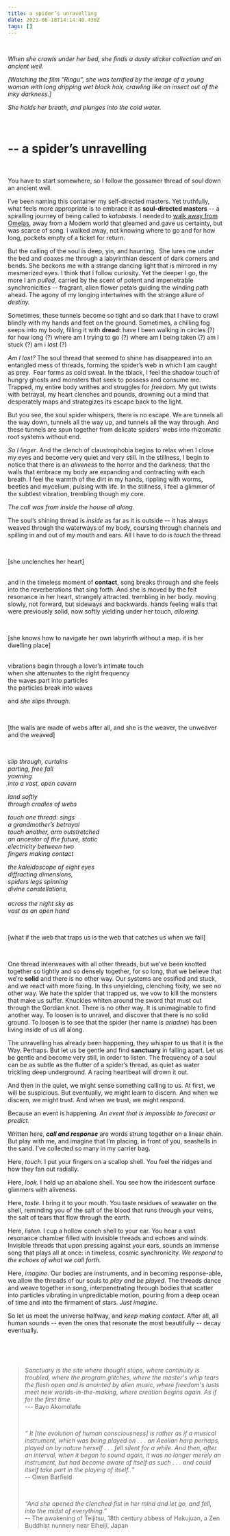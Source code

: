 ```yaml
---
title: a spider’s unravelling
date: 2021-06-18T14:14:40.438Z
tags: []
---
```

&nbsp;

*When she crawls under her bed, she finds a dusty sticker collection and an ancient well.* 

*\[Watching the film "Ringu”, she was terrified by the image of a young woman with long dripping wet black hair, crawling like an insect out of the inky darkness.]* 

*She holds her breath, and plunges into the cold water.* 

&nbsp;

# **\-- a spider’s unravelling** 

&nbsp;

You have to start somewhere, so I follow the gossamer thread of soul down an ancient well. 

I’ve been naming this container my self-directed masters. Yet truthfully, what feels more appropriate is to embrace it as **soul-directed masters** -- a spiralling journey of being called to *katabasis*. I needed to [walk away from Omelas](http://sites.asiasociety.org/asia21summit/wp-content/uploads/2011/02/3.-Le-Guin-Ursula-The-Ones-Who-Walk-Away-From-Omelas.pdf), away from a Modern world that gleamed and gave us certainty, but was scarce of song. I walked away, not knowing where to go and for how long, pockets empty of a ticket for return. 

But the calling of the soul is deep, yin, and haunting.  She lures me under the bed and coaxes me through a labyrinthian descent of dark corners and bends. She beckons me with a strange dancing light that is mirrored in my mesmerized eyes. I think that I follow curiosity. Yet the deeper I go, the more I am *pulled,* carried by the scent of potent and impenetrable synchronicities -- fragrant, alien flower petals guiding the winding path ahead. The agony of my longing intertwines with the strange allure of *destiny.* 

Sometimes, these tunnels become so tight and so dark that I have to crawl blindly with my hands and feet on the ground. Sometimes, a chilling fog seeps into my body, filling it with **dread:** have I been walking in circles (?) for how long (?) where am I trying to go (?) where am I being taken (?) am I stuck (?) am i lost (?) 

*Am I lost?* The soul thread that seemed to shine has disappeared into an entangled mess of threads, forming the spider’s web in which I am caught as prey.  Fear forms as cold sweat. In the tblack, I feel the shadow touch of hungry ghosts and monsters that seek to possess and consume me. Trapped, my entire body writhes and struggles for *freedom.* My gut twists with betrayal, my heart clenches and pounds, drowning out a mind that desperately maps and strategizes its escape back to the light. 

But you see, the soul spider whispers, there is no escape. We are tunnels all the way down, tunnels all the way up, and tunnels all the way through. And these tunnels are spun together from delicate spiders’ webs into rhizomatic root systems without end.

*So I linger*. And the clench of claustrophobia begins to relax when I close my eyes and become very quiet and very still. In the stillness, I begin to notice that there is an *aliveness* to the horror and the darkness; that the walls that embrace my body are expanding and contracting with each breath. I feel the warmth of the dirt in my hands, rippling with worms, beetles and mycelium, pulsing with life. In the stillness, I feel a glimmer of the subtlest vibration, trembling though my core. 

*The call was from inside the house all along.*

The soul’s shining thread is *inside* as far as it is outside -- it has always weaved through the waterways of my body, coursing through channels and spilling in and out of my mouth and ears. All I have to do is *touch* the thread

&nbsp;

\[she unclenches her heart] 

\
and in the timeless moment of **contact**, song breaks through and she feels into the reverberations that sing forth. And she is moved by the felt resonance in her heart, strangely attracted. trembling in her body. moving slowly, not forward, but sideways and backwards. hands feeling walls that were previously solid, now softly yielding under her touch, *allowing.* 

&nbsp;

\[she knows how to navigate her own labyrinth without a map. it is her dwelling place] 

\
vibrations begin through a lover’s intimate touch\
when she attenuates to the right frequency\
the waves part into particles\
the particles break into waves 

and *she slips through.* 

&nbsp;

\[the walls are made of webs after all, and she is the weaver, the unweaver and the weaved]

&nbsp;

*slip through, curtains*\
*parting, free fall*\
*yawning*\
*into a vast, open cavern*

*land softly* \
*through cradles of webs*

*touch one thread: sings*\
*a grandmother’s betrayal*\
*touch another, arm outstretched* \
*an ancestor of the future, static* \
*electricity between two* \
*fingers making contact* 

*the kaleidoscope of eight eyes*\
*diffracting dimensions,*\
*spiders legs spinning*\
*divine constellations,*\
\
*across the night sky as*\
*vast as an open hand* 


&nbsp;


\[what if the web that traps us is the web that catches us when we fall]

&nbsp;
&nbsp;

One thread interweaves with all other threads, but we’ve been knotted together so tightly and so densely together, for so long, that we believe that we’re **solid** and there is no other way. Our systems are ossified and stuck, and we react with more fixing. In this unyielding, clenching fixity, we see no other way. We hate the spider that trapped us, we vow to kill the monsters that make us suffer. Knuckles whiten around the sword that must cut through the Gordian knot. There is no other way. It is unimaginable to find another way. To loosen is to unravel, and discover that there is no solid ground. To loosen is to see that the spider (her name is *ariadne*) has been living inside of us all along. 

The unravelling has already been happening, they whisper to us that it is the Way. Perhaps. But let us be gentle and find **sanctuary** in falling apart. Let us be gentle and become very still, in order to listen. The frequency of a soul can be as subtle as the flutter of a spider’s thread, as quiet as water trickling deep underground. A racing heartbeat will drown it out. 

And then in the quiet, we might sense something calling to us. At first, we will be suspicious. But eventually, we might learn to discern. And when we discern, we might trust. And when we trust, we might respond. 

Because an event is happening. *An event that is impossible to forecast or predict.*   

Written here, ***call and response*** are words strung together on a linear chain. But play with me, and imagine that I’m placing, in front of you, seashells in the sand. I’ve collected so many in my carrier bag. 

Here, *touch.* I put your fingers on a scallop shell. You feel the ridges and how they fan out radially. 

Here, *look.* I hold up an abalone shell. You see how the iridescent surface glimmers with aliveness. 

Here, *taste.* I bring it to your mouth. You taste residues of seawater on the shell, reminding you of the salt of the blood that runs through your veins, the salt of tears that flow through the earth.

Here, *listen.* I cup a hollow conch shell to your ear. You hear a vast resonance chamber filled with invisible threads and echoes and winds. Invisible threads that upon pressing against your ears, sounds an immense song that plays all at once: in timeless, cosmic synchronicity. *We respond to the echoes of what we call forth.* 

Here, *imagine*. Our bodies are instruments, and in becoming response-able, we allow the threads of our souls to *play and be played*. The threads dance and weave together in song, interpenetrating through bodies that scatter into particles vibrating in unpredictable motion, pouring from a deep ocean of time and into the firmament of stars. *Just imagine.* 

So let us meet the universe halfway, and *keep making contact.* After all, all human sounds -- even the ones that resonate the most beautifully -- decay eventually.  

&nbsp;


&nbsp;




> *Sanctuary is the site where thought stops, where continuity is troubled, where the program glitches, where the master's whip tears the flesh open and is anointed by alien music, where freedom's lusts meet new worlds-in-the-making, where creation begins again. As if for the first time.* \
> --- Bayo Akomolafe
>
>
> &nbsp;
>
> *“ It \[the evolution of human consciousness] is rather as if a musical instrument, which was being played on . . . an Aeolian harp perhaps, played on by nature herself . . . fell silent for a while. And then, after an interval, when it began to sound again, it was no longer merely an instrument, but had become aware of itself as such . . . and could itself take part in the playing of itself. ”*\
> -- Owen Barfield 
>
>
> &nbsp;
>
> *“And she opened the clenched fist in her mind and let go, and fell, into the midst of everything.”*\
> -- The awakening of Teijitsu, 18th century abbess of Hakujuan, a Zen Buddhist nunnery near Eiheiji, Japan